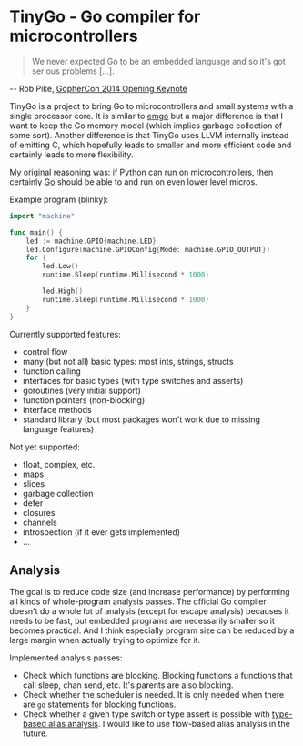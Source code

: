 # TinyGo - Go compiler for microcontrollers

> We never expected Go to be an embedded language and so it's got serious
> problems [...].

-- Rob Pike, [GopherCon 2014 Opening Keynote](https://www.youtube.com/watch?v=VoS7DsT1rdM&feature=youtu.be&t=2799)

TinyGo is a project to bring Go to microcontrollers and small systems with a
single processor core. It is similar to [emgo](https://github.com/ziutek/emgo)
but a major difference is that I want to keep the Go memory model (which implies
garbage collection of some sort). Another difference is that TinyGo uses LLVM
internally instead of emitting C, which hopefully leads to smaller and more
efficient code and certainly leads to more flexibility.

My original reasoning was: if [Python](https://micropython.org/) can run on
microcontrollers, then certainly [Go](https://golang.org/) should be able to and
run on even lower level micros.

Example program (blinky):

```go
import "machine"

func main() {
	led := machine.GPIO{machine.LED}
	led.Configure(machine.GPIOConfig{Mode: machine.GPIO_OUTPUT})
	for {
		led.Low()
		runtime.Sleep(runtime.Millisecond * 1000)

		led.High()
		runtime.Sleep(runtime.Millisecond * 1000)
	}
}
```

Currently supported features:

  * control flow
  * many (but not all) basic types: most ints, strings, structs
  * function calling
  * interfaces for basic types (with type switches and asserts)
  * goroutines (very initial support)
  * function pointers (non-blocking)
  * interface methods
  * standard library (but most packages won't work due to missing language
    features)

Not yet supported:

  * float, complex, etc.
  * maps
  * slices
  * garbage collection
  * defer
  * closures
  * channels
  * introspection (if it ever gets implemented)
  * ...

## Analysis

The goal is to reduce code size (and increase performance) by performing all
kinds of whole-program analysis passes. The official Go compiler doesn't do a
whole lot of analysis (except for escape analysis) becauses it needs to be fast,
but embedded programs are necessarily smaller so it becomes practical. And I
think especially program size can be reduced by a large margin when actually
trying to optimize for it.

Implemented analysis passes:

  * Check which functions are blocking. Blocking functions a functions that call
    sleep, chan send, etc. It's parents are also blocking.
  * Check whether the scheduler is needed. It is only needed when there are `go`
    statements for blocking functions.
  * Check whether a given type switch or type assert is possible with
    [type-based alias analysis](https://en.wikipedia.org/wiki/Alias_analysis#Type-based_alias_analysis).
    I would like to use flow-based alias analysis in the future.

